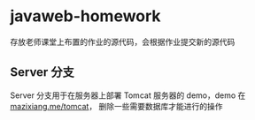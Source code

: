 # javaweb-homework

存放老师课堂上布置的作业的源代码，会根据作业提交新的源代码

## Server 分支

Server 分支用于在服务器上部署 Tomcat 服务器的 demo，demo 在 [mazixiang.me/tomcat](https://mazixiang.me/tomcat)，
删除一些需要数据库才能进行的操作